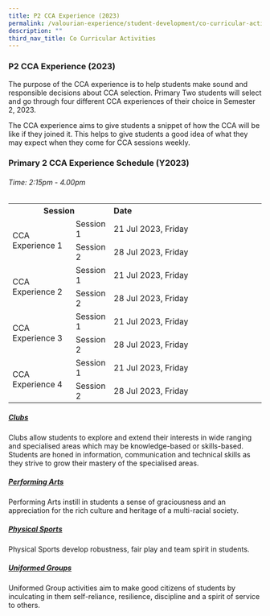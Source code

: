 ```yaml
---
title: P2 CCA Experience (2023)
permalink: /valourian-experience/student-development/co-curricular-activities/p2-cca-experience-2023/
description: ""
third_nav_title: Co Curricular Activities
---
```

### P2 CCA Experience (2023)
The purpose of the CCA experience is to help students make sound and responsible decisions about CCA selection. Primary Two students will select and go through four different CCA experiences of their choice in Semester 2, 2023.

The CCA experience aims to give students a snippet of how the CCA will be like if they joined it. This helps to give students a good idea of what they may expect when they come for CCA sessions weekly.  
  

### Primary 2 CCA Experience Schedule (Y2023)
###### Time: 2:15pm - 4.00pm
<table style="width:100%">
	<tbody>
		<tr>
			<th width="40%" colspan="2" style="text-align: center">Session</th>
			<th width="60%" style="text-align: left">Date</th>
		</tr>
		<tr>
		<td width="25%" rowspan="2" style="text-align: left">CCA Experience 1</td>
		<td width="15%" style="text-align: left">Session 1
		</td><td style="text-align: left">21 Jul 2023, Friday 
		</td>
		</tr>
		<tr>
		<td style="text-align: left">Session 2</td>
		<td style="text-align: left">28 Jul 2023, Friday 
	</td>
	</tr>
			<tr><td width="25%" rowspan="2" style="text-align: left">CCA Experience 2</td>
		<td width="15%" style="text-align: left">Session 1
		</td><td style="text-align: left">21 Jul 2023, Friday 
		</td>
		</tr>
		<tr>
		<td style="text-align: left">Session 2</td>
		<td style="text-align: left">28 Jul 2023, Friday 
	</td>
	</tr>
		<tr><td width="25%" rowspan="2" style="text-align: left">CCA Experience 3</td>
		<td width="15%" style="text-align: left">Session 1
		</td><td style="text-align: left">21 Jul 2023, Friday 
		</td>
		</tr>
		<tr>
		<td style="text-align: left">Session 2</td>
		<td style="text-align: left">28 Jul 2023, Friday 
	</td>
	</tr>
			<tr><td width="25%" rowspan="2" style="text-align: left">CCA Experience 4</td>
		<td width="15%" style="text-align: left">Session 1
		</td><td style="text-align: left">21 Jul 2023, Friday 
		</td>
		</tr>
		<tr>
		<td style="text-align: left">Session 2</td>
		<td style="text-align: left">28 Jul 2023, Friday 
	</td>
	</tr>
	<tr>
	</tr>
</tbody></table>

##### [**Clubs**](/student-development/co-curricular-activities/clubs/)<br>
Clubs allow students to explore and extend their interests in wide ranging and specialised areas which may be knowledge-based or skills-based. Students are honed in information, communication and technical skills as they strive to grow their mastery of the specialised areas.

##### [**Performing Arts**](/student-development/co-curricular-activities/performing-arts/)<br>
Performing Arts instill in students a sense of graciousness and an appreciation for the rich culture and heritage of a multi-racial society.&nbsp;

##### [**Physical Sports**](/student-development/co-curricular-activities/physical-sports/)<br>
Physical Sports develop robustness, fair play and team spirit in students.

##### [**Uniformed Groups**](/student-development/co-curricular-activities/uniformed-groups/)<br>
Uniformed Group activities aim to make good citizens of students by inculcating in them self-reliance, resilience, discipline and a spirit of service to others.